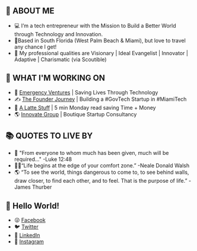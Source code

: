 

## 👋 ABOUT ME
- 💻 I’m a tech entrepreneur with the Mission to Build a Better World through Technology and Innovation.
- 📍Based in South Florida (West Palm Beach & Miami), but love to travel any chance I get!
- 🔑 My professional qualities are Visionary | Ideal Evangelist | Innovator | Adaptive | Charismatic (via Scoutible)


## 🚀   WHAT I'M WORKING ON
- 🚨  [Emergency Ventures](https://emergency.ventures/) | Saving Lives Through Technology
- ✍️   [The Founder Journey](https://www.linkedin.com/newsletters/the-founder-journey-6932559891098218496/) | Building a #GovTech Startup in #MiamiTech
- 🧉  [A Latte Stuff](https://josephrrusso.substack.com/) | 5 min Monday read saving Time + Money
- 🌎 [Innovate Group](https://www.linkedin.com/company/theinnovategroup/) | Boutique Startup Consultancy

## 📚 QUOTES TO LIVE BY
- 🙏 "From everyone to whom much has been given, much will be required..." -Luke 12:48 
- 🧗‍♂️“Life begins at the edge of your comfort zone.” -Neale Donald Walsh
- 🌎 “To see the world, things dangerous to come to, to see behind walls, draw closer, to find each other, and to feel. That is the purpose of life.” -James Thurber


## :wave: Hello World!
- 😜  [Facebook](https://facebook.com/josephrrusso)
- 🐦  [Twitter](https://twitter.com/josephrrusso)
- 💼  [LinkedIn](https://www.linkedin.com/in/josephrrusso/)
- 📸  [Instagram](https://www.instagram.com/josephrrusso/)

